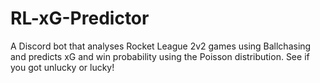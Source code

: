 # RL-xG-Predictor
A Discord bot that analyses Rocket League 2v2 games using Ballchasing and predicts xG and win probability using the Poisson distribution. See if you got unlucky or lucky!
